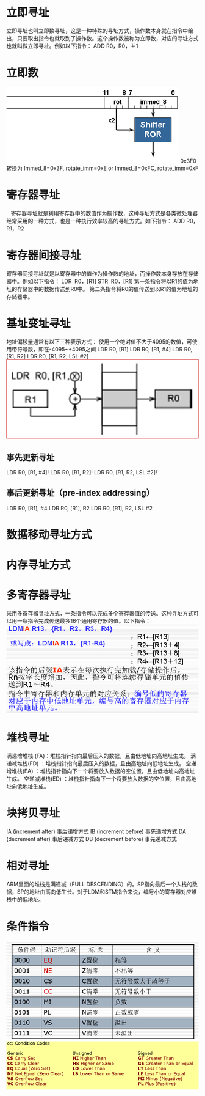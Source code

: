 # 立即寻址
立即寻址也叫立即数寻址，这是一种特殊的寻址方式，操作数本身就在指令中给出，只要取出指令也就取到了操作数。这个操作数被称为立即数，对应的寻址方式也就叫做立即寻址。例如以下指令：
ADD R0，R0，＃1
# 立即数 
![](Screenshots/../Screenshots/2020-09-05-21-48-35.png)
0x3F0转换为
Immed_8=0x3F, rotate_imm=0xE
or
Immed_8=0xFC, rotate_imm=0xF

# 寄存器寻址
   寄存器寻址就是利用寄存器中的数值作为操作数，这种寻址方式是各类微处理器经常采用的一种方式，也是一种执行效率较高的寻址方式。如下指令：
ADD R0，R1，R2  
# 寄存器间接寻址
寄存器间接寻址就是以寄存器中的值作为操作数的地址，而操作数本身存放在存储器中。例如以下指令：
LDR  R0，[R1]
STR  R0，[R1]
第一条指令将以R1的值为地址的存储器中的数据传送到R0中。
第二条指令将R0的值传送到以R1的值为地址的存储器中。

# 基址变址寻址
地址偏移量通常有以下三种表示方式：
使用一个绝对值不大于4095的数值，可使用带符号数，即在-4095~+4095之间
LDR R0, [R1]
LDR R0, [R1, #4]
LDR R0, [R1, R2]
LDR R0, [R1, R2, LSL #2]
![](Screenshots/../Screenshots/2020-09-05-21-52-49.png)

## 事先更新寻址
LDR R0, [R1, #4]!
LDR R0, [R1, R2]!
LDR R0, [R1, R2, LSL #2]!
## 事后更新寻址（pre-index addressing）
LDR R0, [R1], #4
LDR R0, [R1], R2
LDR R0, [R1], R2, LSL #2
# 数据移动寻址方式
# 内存寻址方式
# 多寄存器寻址
采用多寄存器寻址方式，一条指令可以完成多个寄存器值的传送。这种寻址方式可以用一条指令完成传送最多16个通用寄存器的值。以下指令：
![](Screenshots/../Screenshots/2020-09-05-21-55-44.png)

# 堆栈寻址
满递增堆栈 (FA)：堆栈指针指向最后压入的数据，且由低地址向高地址生成。
满递减堆栈(FD) ：堆栈指针指向最后压入的数据，且由高地址向低地址生成。
空递增堆栈(EA) ：堆栈指针指向下一个将要放入数据的空位置，且由低地址向高地址生成。
空递减堆栈(ED) ：堆栈指针指向下一个将要放入数据的空位置，且由高地址向低地址生成。

# 块拷贝寻址
IA (increment after) 	事后递增方式
IB (increment before) 	事先递增方式
DA (decrement after) 	事后递减方式
DB (decrement before) 	事先递减方式

# 相对寻址

ARM里面的堆栈是满递减（FULL DESCENDING）的。SP指向最后一个入栈的数据，SP的地址由高向低生长。对于LDM和STM指令来说，编号小的寄存器对应堆栈中的低地址。

# 条件指令
![](Screenshots/../Screenshots/2020-09-06-16-53-23.png)
![](Screenshots/../Screenshots/2020-09-06-16-54-57.png)
